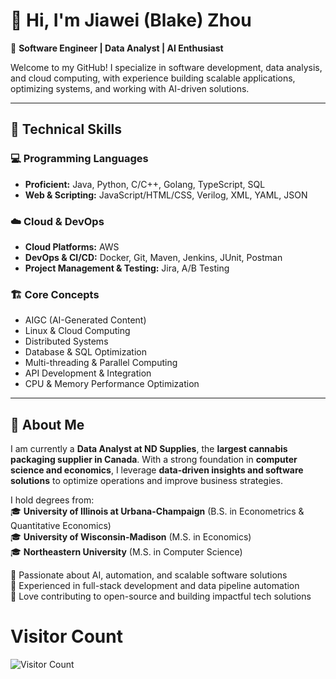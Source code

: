 # 👋 Hi, I'm Jiawei (Blake) Zhou  

🚀 **Software Engineer | Data Analyst | AI Enthusiast**  

Welcome to my GitHub! I specialize in software development, data analysis, and cloud computing, with experience building scalable applications, optimizing systems, and working with AI-driven solutions.  

---

## 🔧 Technical Skills  

### 💻 Programming Languages  
- **Proficient:** Java, Python, C/C++, Golang, TypeScript, SQL  
- **Web & Scripting:** JavaScript/HTML/CSS, Verilog, XML, YAML, JSON  

### ☁️ Cloud & DevOps  
- **Cloud Platforms:** AWS  
- **DevOps & CI/CD:** Docker, Git, Maven, Jenkins, JUnit, Postman  
- **Project Management & Testing:** Jira, A/B Testing  

### 🏗️ Core Concepts  
- AIGC (AI-Generated Content)  
- Linux & Cloud Computing  
- Distributed Systems  
- Database & SQL Optimization  
- Multi-threading & Parallel Computing  
- API Development & Integration  
- CPU & Memory Performance Optimization  

---

## 📌 About Me  

I am currently a **Data Analyst at ND Supplies**, the **largest cannabis packaging supplier in Canada**. With a strong foundation in **computer science and economics**, I leverage **data-driven insights and software solutions** to optimize operations and improve business strategies.  

I hold degrees from:  
🎓 **University of Illinois at Urbana-Champaign** (B.S. in Econometrics & Quantitative Economics)  
🎓 **University of Wisconsin-Madison** (M.S. in Economics)  
🎓 **Northeastern University** (M.S. in Computer Science)  

🔹 Passionate about AI, automation, and scalable software solutions  
🔹 Experienced in full-stack development and data pipeline automation  
🔹 Love contributing to open-source and building impactful tech solutions  

# Visitor Count

![Visitor Count](https://komarev.com/ghpvc/?username=YourGitHubUsername&color=blue)


